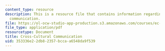 ```yaml
---
content_type: resource
description: This is a resource file that contains information regarding cross-cultural
  communication.
file: https://ol-ocw-studio-app-production.s3.amazonaws.com/courses/ec-s01-internet-technology-in-local-and-global-communities-spring-2005-summer-2005/353336e22db82357bccaa6548da9f539_MITEC_S01S05_l8_cros_cul.pdf
file_type: application/pdf
resourcetype: Document
title: Cross-Cultural Communication
uid: 353336e2-2db8-2357-bcca-a6548da9f539
---
```

